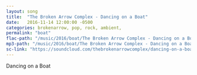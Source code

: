 ```yaml
---
layout: song
title:  "The Broken Arrow Complex - Dancing on a Boat"
date:   2016-11-14 12:00:00 -0500
categories: brokenarrow, pop, rock, ambient,
permalink: "boat"
flac-path: "/music/2016/boat/The Broken Arrow Complex - Dancing on a Boat.flac"
mp3-path: "/music/2016/boat/The Broken Arrow Complex - Dancing on a Boat.mp3"
sc-link: "https://soundcloud.com/thebrokenarrowcomplex/dancing-on-a-boat"
---
```


Dancing on a Boat